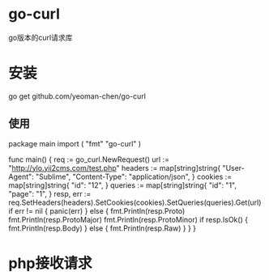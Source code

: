 # go-curl
go版本的curl请求库

# 安装
go get github.com/yeoman-chen/go-curl

## 使用
package main
import (
	"fmt"
	"go-curl"
)

func main() {
	req := go_curl.NewRequest()
	url := "http://ylo.yii2cms.com/test.php"
	headers := map[string]string{
		"User-Agent":   "Sublime",
		"Content-Type": "application/json",
	}
	cookies := map[string]string{
		"id": "12",
	}
	queries := map[string]string{
		"id":   "1",
		"page": "1",
	}
	resp, err := req.SetHeaders(headers).SetCookies(cookies).SetQueries(queries).Get(url)
	if err != nil {
		panic(err)
	} else {
		fmt.Println(resp.Proto)
		fmt.Println(resp.ProtoMajor)
		fmt.Println(resp.ProtoMinor)
		if resp.IsOk() {
			fmt.Println(resp.Body)
		} else {
			fmt.Println(resp.Raw)
		}
	}
}

# php接收请求

<?php
$reqMethod = $_SERVER["REQUEST_METHOD"];
$contentType = isset($_SERVER['CONTENT_TYPE']) ? $_SERVER['CONTENT_TYPE'] : $_SERVER['HTTP_ACCEPT'];
$params = $_REQUEST;

$res = [];
$res["req_method"] = $reqMethod;
$res["content_type"] = $contentType;
$res["req_params"] = $params;
echo json_encode($res);
sleep(6);
return ;
